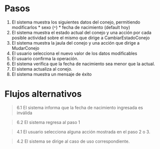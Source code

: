 # Pasos #
  1. El sistema muestra los siguientes datos del conejo, permitiendo modificarlos
    * sexo (`*`)
    * fecha de nacimiento (default hoy)
  1. El sistema muestra el estado actual del conejo y una acción por cada posible actividad sobre el mismo que dirige a CambiarEstadoConejo
  1. El sistema muestra la jaula del conejo y una acción que dirige a MudarConejo
  1. El usuario selecciona el nuevo valor de los datos modificables
  1. El usuario confirma la operación.
  1. El sistema verifica que la fecha de nacimiento sea menor que la actual.
  1. El sistema actualiza al conejo.
  1. El sistema muestra un mensaje de éxito

# Flujos alternativos #
> 6.1 El sistema informa que la fecha de nacimiento ingresada es inválida

> 6.2 El sistema regresa al paso 1


> 4.1 El usuario selecciona alguna acción mostrada en el paso 2 o 3.

> 4.2 El sistema se dirige al caso de uso correspondiente.